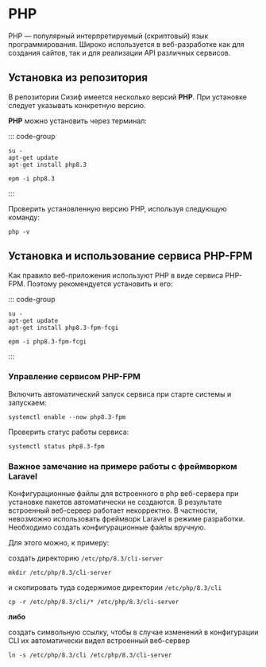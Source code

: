 # PHP

PHP — популярный интерпретируемый (скриптовый) язык программирования. Широко используется в веб-разработке как для создания сайтов, так и для реализации API различных сервисов.

## Установка из репозитория

В репозитории Сизиф имеется несколько версий **PHP**. При установке следует указывать конкретную версию.

**PHP** можно установить через терминал:

::: code-group

```shell[apt-get]
su -
apt-get update
apt-get install php8.3
```

```shell[epm]
epm -i php8.3
```

:::

Проверить установленную версию PHP, используя следующую команду:

```shell
php -v
```

## Установка и использование сервиса PHP-FPM

Как правило веб-приложения используют PHP в виде сервиса PHP-FPM. Поэтому рекомендуется установить и его:

::: code-group

```shell[apt-get]
su -
apt-get update
apt-get install php8.3-fpm-fcgi
```

```shell[epm]
epm -i php8.3-fpm-fcgi
```

:::

### Управление сервисом PHP-FPM

Включить автоматический запуск сервиса при старте системы и запускаем:

```shell
systemctl enable --now php8.3-fpm
```

Проверить статус работы сервиса:

```shell
systemctl status php8.3-fpm
```

### Важное замечание на примере работы с фреймворком Laravel

Конфигурационные файлы для встроенного в php веб-сервера при установке пакетов автоматически не создаются. В результате встроенный веб-сервер работает некорректно. В частности, невозможно использовать фреймворк Laravel в режиме разработки. Необходимо создать конфигурационные файлы вручную.

Для этого можно, к примеру:

создать директорию `/etc/php/8.3/cli-server`

```shell
mkdir /etc/php/8.3/cli-server
```

и скопировать туда содержимое директории `/etc/php/8.3/cli`

```shell
cp -r /etc/php/8.3/cli/* /etc/php/8.3/cli-server
```

**либо**

создать символьную ссылку, чтобы в случае изменений в конфигурации CLI их автоматически видел встроенный веб-сервер

```shell
ln -s /etc/php/8.3/cli /etc/php/8.3/cli-server
```
